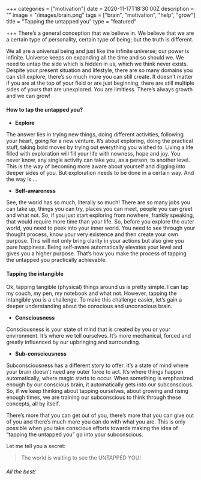 +++
categories = ["motivation"]
date = 2020-11-17T18:30:00Z
description = ""
image = "/images/brain.png"
tags = ["brain", "motivation", "help", "grow"]
title = "Tapping the untapped you"
type = "featured"

+++
There’s a general conception that we believe in. We believe that we are a certain type of personality, certain type of being; but the truth is different.

We all are a universal being and just like the infinite universe; our power is infinite. Universe keeps on expanding all the time and so should we. We need to untap the side which is hidden in us, which we think never exists. Despite your present situation and lifestyle, there are so many domains you can still explore, there’s so much more you can still create. It doesn’t matter if you are at the top of your field or are just beginning, there are still multiple sides of yours that are unexplored. You are limitless. There’s always growth and we can grow!

#### **How to tap the untapped you?**

* **Explore**

The answer lies in trying new things, doing different activities, following your heart, going for a new venture. It’s about exploring, doing the practical stuff, taking bold moves by trying out everything you wished to. Living a life filled with exploration will fill your life with newness, hope and joy. You never know, any single activity can take you, as a person, to another level. This is the way of becoming more aware about yourself and digging into deeper sides of you. But exploration needs to be done in a certain way. And the way is ...

* **Self-awareness**

See, the world has so much, literally so much! There are so many jobs you can take up, things you can try, places you can meet, people you can greet and what not. So, if you just start exploring from nowhere, frankly speaking, that would require more time than your life. So, before you explore the outer world, you need to peek into your inner world. You need to see through your thought process, know your very existence and then create your own purpose. This will not only bring clarity in your actions but also give you pure happiness. Being self-aware automatically elevates your level and gives you a higher purpose. That’s how you make the process of tapping the untapped you practically achievable.

#### **Tapping the intangible**

Ok, tapping tangible (physical) things around us is pretty simple. I can tap my couch, my pen, my notebook and what not. However, tapping the intangible you is a challenge. To make this challenge easier, let’s gain a deeper understanding about the conscious and unconscious brain.

* **Consciousness**

Consciousness is your state of mind that is created by you or your environment. It’s where we tell ourselves. It’s more mechanical, forced and greatly influenced by our upbringing and surrounding.

* **Sub-consciousness**

Subconsciousness has a different story to offer. It’s a state of mind where your brain doesn’t need any outer force to act. It’s where things happen automatically, where magic starts to occur. When something is emphasized enough by our conscious brain, it automatically gets into our subconscious. So, if we keep thinking about tapping ourselves, about growing and rising enough times, we are training our subconscious to think through these concepts, all by itself.

There’s more that you can get out of you, there’s more that you can give out of you and there’s much more you can do with what you are. This is only possible when you take conscious efforts towards making the idea of “tapping the untapped you” go into your subconscious.

  
Let me tell you a secret:

> The world is waiting to see the UNTAPPED YOU!

###### _All the best!_